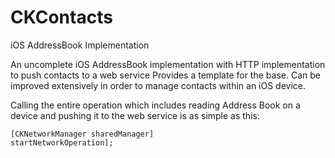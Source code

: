 CKContacts
===========

iOS AddressBook Implementation

An uncomplete iOS AddressBook implementation with HTTP implementation to push contacts to a web service
Provides a template for the base. Can be improved extensively in order to manage contacts within an iOS device.

Calling the entire operation which includes reading Address Book on a device and pushing it to the web service is as simple as this: 

<code>[CKNetworkManager sharedManager] startNetworkOperation];</code>
